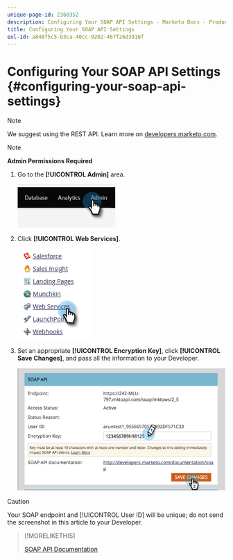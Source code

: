 ```yaml
---
unique-page-id: 2360352
description: Configuring Your SOAP API Settings - Marketo Docs - Product Documentation
title: Configuring Your SOAP API Settings
exl-id: a848f5c5-b3ca-40cc-9202-467f26d3916f
---
```

# Configuring Your SOAP API Settings {#configuring-your-soap-api-settings}

>[!NOTE]
>
>We suggest using the REST API. Learn more on [developers.marketo.com](https://developers.marketo.com/documentation/rest/).

>[!NOTE]
>
>**Admin Permissions Required**

1. Go to the **[!UICONTROL Admin]** area.

   ![](assets/configuring-your-soap-api-settings-1.png)

1. Click **[!UICONTROL Web Services]**.

   ![](assets/configuring-your-soap-api-settings-2.png)

1. Set an appropriate **[!UICONTROL Encryption Key]**, click **[!UICONTROL Save Changes]**, and pass all the information to your Developer.

   ![](assets/configuring-your-soap-api-settings-3.png)

>[!CAUTION]
>
>Your SOAP endpoint and [!UICONTROL User ID] will be unique; do not send the screenshot in this article to your Developer.

>[!MORELIKETHIS]
>
>[SOAP API Documentation](https://developers.marketo.com/documentation/soap/)
